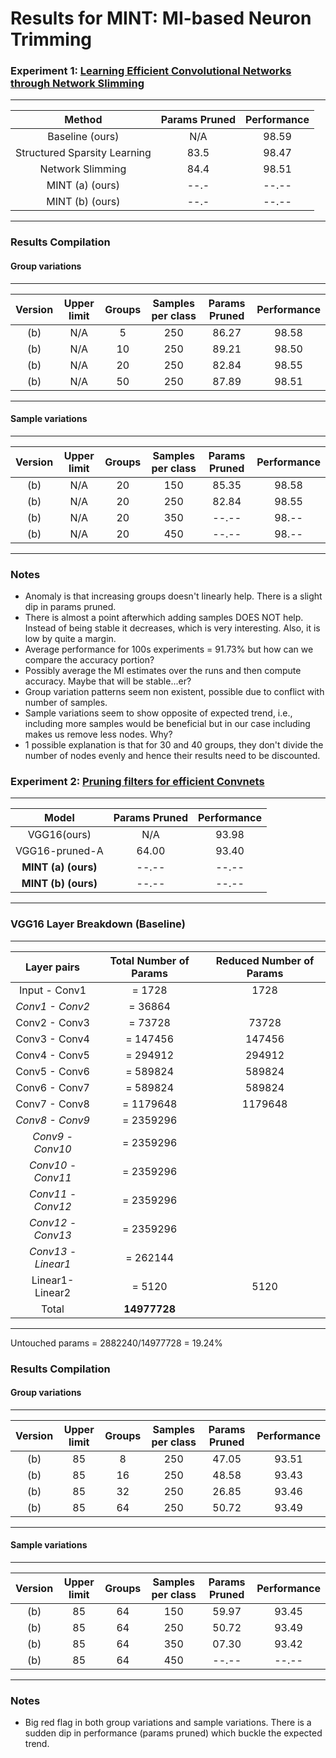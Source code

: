 # Results for MINT: MI-based Neuron Trimming

### Experiment 1: [Learning Efficient Convolutional Networks through Network Slimming](http://openaccess.thecvf.com/content_ICCV_2017/papers/Liu_Learning_Efficient_Convolutional_ICCV_2017_paper.pdf)

--------------------------------------------------------------
| Method                       | Params Pruned | Performance |
|:----------------------------:|:-------------:|:-----------:|
| Baseline  (ours)             |       N/A     |    98.59    |
| Structured Sparsity Learning |       83.5    |    98.47    |
| Network Slimming             |       84.4    |    98.51    |
| MINT (a) (ours)              |       --.-    |    --.--    |
| MINT (b) (ours)              |       --.-    |    --.--    |
--------------------------------------------------------------

### Results Compilation
#### Group variations
----------------------------------------------------------------------------------------------------
| Version | Upper limit  |   Groups     |  Samples per class  | Params Pruned   |    Performance   |
|:-------:|:------------:|:------------:|:-------------------:|:---------------:|:----------------:|
|   (b)   |     N/A      |     5        |       250           |    86.27        |     98.58        | (Requested Prune Percent: 0.292) 
|   (b)   |     N/A      |     10       |       250           |    89.21        |     98.50        | (Requested Prune Percent: 0.424) 
|   (b)   |     N/A      |     20       |       250           |    82.84        |     98.55        | (Requested Prune Percent: 0.316)
|   (b)   |     N/A      |     50       |       250           |    87.89        |     98.51        | (Requested Prune Percent: 0.352)
----------------------------------------------------------------------------------------------------

#### Sample variations
----------------------------------------------------------------------------------------------------
| Version | Upper limit  |   Groups     |  Samples per class  | Params Pruned   |    Performance   |
|:-------:|:------------:|:------------:|:-------------------:|:---------------:|:----------------:|
|   (b)   |     N/A      |     20       |       150           |    85.35        |     98.58        | (Requested Prune Percent: 0.352) 
|   (b)   |     N/A      |     20       |       250           |    82.84        |     98.55        | (Requested Prune Percent: 0.316)
|   (b)   |     N/A      |     20       |       350           |    --.--        |     98.--        | (Requested Prune Percent: 0.---)
|   (b)   |     N/A      |     20       |       450           |    --.--        |     98.--        | (Requested Prune Percent: 0.---)
----------------------------------------------------------------------------------------------------
### Notes
- Anomaly is that increasing groups doesn't linearly help. There is a slight dip in params pruned. 
- There is almost a point afterwhich adding samples DOES NOT help. Instead of being stable it decreases, which is very interesting. Also, it is low by quite a margin.
- Average performance for 100s experiments = 91.73\% but how can we compare the accuracy portion?
- Possibly average the MI estimates over the runs and then compute accuracy. Maybe that will be stable...er?
- Group variation patterns seem non existent, possible due to conflict with number of samples.
- Sample variations seem to show opposite of expected trend, i.e., including more samples would be beneficial but in our case including makes us remove less nodes. Why?
- 1 possible explanation is that for 30 and 40 groups, they don't divide the number of nodes evenly and hence their results need to be discounted.

### Experiment 2: [Pruning filters for efficient Convnets](https://openreview.net/pdf?id=rJqFGTslg)


--------------------------------------------------------------
| Model                        | Params Pruned | Performance |
|:----------------------------:|:-------------:|:-----------:|
| VGG16(ours)                  |       N/A     |    93.98    |
| VGG16-pruned-A               |      64.00    |    93.40    |
|**MINT (a) (ours)**           |      --.--    |    --.--    |
|**MINT (b) (ours)**           |      --.--    |    --.--    |
--------------------------------------------------------------


### VGG16 Layer Breakdown (Baseline)

----------------------------------------------------------------------------
| Layer pairs      |  Total Number of Params   |  Reduced Number of Params |
|:----------------:|:-------------------------:|:-------------------------:|
| Input - Conv1    |         = 1728            |         1728              |
|*Conv1 - Conv2*   |         = 36864           |                           |
| Conv2 - Conv3    |         = 73728           |         73728             |
| Conv3 - Conv4    |         = 147456          |         147456            | 
| Conv4 - Conv5    |         = 294912          |         294912            |
| Conv5 - Conv6    |         = 589824          |         589824            | 
| Conv6 - Conv7    |         = 589824          |         589824            | 
| Conv7 - Conv8    |         = 1179648         |         1179648           | 
|*Conv8 - Conv9*   |         = 2359296         |                           | 
|*Conv9 - Conv10*  |         = 2359296         |                           | 
|*Conv10 - Conv11* |         = 2359296         |                           | 
|*Conv11 - Conv12* |         = 2359296         |                           | 
|*Conv12 - Conv13* |         = 2359296         |                           | 
|*Conv13 - Linear1*|         = 262144          |                           |
| Linear1- Linear2 |         = 5120            |         5120              |
| Total            |       **14977728**        |                           | 
----------------------------------------------------------------------------
Untouched params = 2882240/14977728 = 19.24\%

### Results Compilation
#### Group variations
----------------------------------------------------------------------------------------------------
| Version | Upper limit  |   Groups     |  Samples per class  | Params Pruned   |    Performance   |
|:-------:|:------------:|:------------:|:-------------------:|:---------------:|:----------------:|
|   (b)   |     85       |     8        |       250           |    47.05        |     93.51        | (Requested prune percent: 0.508) 
|   (b)   |     85       |     16       |       250           |    48.58        |     93.43        | (Requested prune percent: 0.592) 
|   (b)   |     85       |     32       |       250           |    26.85        |     93.46        | (Requested prune percent: 0.376)
|   (b)   |     85       |     64       |       250           |    50.72        |     93.49        | (Requested prune percent: 0.388) 
----------------------------------------------------------------------------------------------------

#### Sample variations
----------------------------------------------------------------------------------------------------
| Version | Upper limit  |   Groups     |  Samples per class  | Params Pruned   |    Performance   |
|:-------:|:------------:|:------------:|:-------------------:|:---------------:|:----------------:|
|   (b)   |     85       |     64       |       150           |    59.97        |     93.45        | (Requested prune percent: 0.472) 
|   (b)   |     85       |     64       |       250           |    50.72        |     93.49        | (Requested prune percent: 0.388) 
|   (b)   |     85       |     64       |       350           |    07.30        |     93.42        | (Requested prune percent: 0.112)
|   (b)   |     85       |     64       |       450           |    --.--        |     --.--        | 
----------------------------------------------------------------------------------------------------

### Notes
- Big red flag in both group variations and sample variations. There is a sudden dip in performance (params pruned) which buckle the expected trend.
